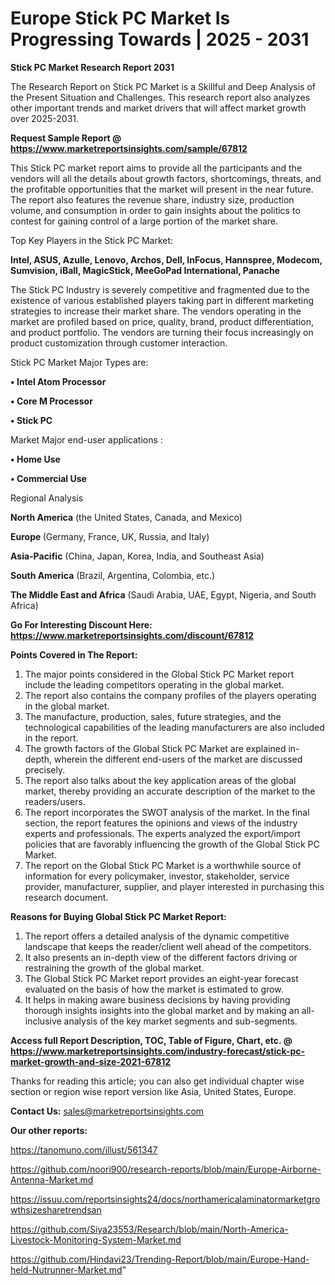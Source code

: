# Europe Stick PC Market Is Progressing Towards | 2025 - 2031

<strong>Stick PC Market Research Report 2031</strong>

The Research Report on Stick PC Market is a Skillful and Deep Analysis of the Present Situation and Challenges. This research report also analyzes other important trends and market drivers that will affect market growth over 2025-2031.

<strong>Request Sample Report @ <a href=https://www.marketreportsinsights.com/sample/67812>https://www.marketreportsinsights.com/sample/67812</a></strong>

This Stick PC market report aims to provide all the participants and the vendors will all the details about growth factors, shortcomings, threats, and the profitable opportunities that the market will present in the near future. The report also features the revenue share, industry size, production volume, and consumption in order to gain insights about the politics to contest for gaining control of a large portion of the market share.

Top Key Players in the Stick PC Market:

<strong>Intel, ASUS, Azulle, Lenovo, Archos, Dell, InFocus, Hannspree, Modecom, Sumvision, iBall, MagicStick, MeeGoPad International, Panache</strong>

The Stick PC Industry is severely competitive and fragmented due to the existence of various established players taking part in different marketing strategies to increase their market share. The vendors operating in the market are profiled based on price, quality, brand, product differentiation, and product portfolio. The vendors are turning their focus increasingly on product customization through customer interaction.

Stick PC Market Major Types are:

<strong>• Intel Atom Processor

• Core M Processor

• Stick PC</strong>

Market Major end-user applications :

<strong>• Home Use

• Commercial Use</strong>

Regional Analysis

</u><strong><b>North America</b></strong> (the United States, Canada, and Mexico)

<strong><b>Europe </b></strong>(Germany, France, UK, Russia, and Italy)

<strong><b>Asia-Pacific</b></strong> (China, Japan, Korea, India, and Southeast Asia)

<strong><b>South America</b></strong> (Brazil, Argentina, Colombia, etc.)

<strong><b>The Middle East and Africa</b></strong> (Saudi Arabia, UAE, Egypt, Nigeria, and South Africa)

<strong>Go For Interesting Discount Here: <a href=https://www.marketreportsinsights.com/discount/67812>https://www.marketreportsinsights.com/discount/67812</a></strong>

<strong>Points Covered in The Report:</strong>
<ol>
  <li>The major points considered in the Global Stick PC Market report include the leading competitors operating in the global market.</li>
  <li>The report also contains the company profiles of the players operating in the global market.</li>
  <li>The manufacture, production, sales, future strategies, and the technological capabilities of the leading manufacturers are also included in the report.</li>
  <li>The growth factors of the Global Stick PC Market are explained in-depth, wherein the different end-users of the market are discussed precisely.</li>
  <li>The report also talks about the key application areas of the global market, thereby providing an accurate description of the market to the readers/users.</li>
  <li>The report incorporates the SWOT analysis of the market. In the final section, the report features the opinions and views of the industry experts and professionals. The experts analyzed the export/import policies that are favorably influencing the growth of the Global Stick PC Market.</li>
  <li>The report on the Global Stick PC Market is a worthwhile source of information for every policymaker, investor, stakeholder, service provider, manufacturer, supplier, and player interested in purchasing this research document.</li>
</ol>
<strong>Reasons for Buying Global Stick PC Market Report:</strong>

<ol>
  <li>The report offers a detailed analysis of the dynamic competitive landscape that keeps the reader/client well ahead of the competitors.</li>
  <li>It also presents an in-depth view of the different factors driving or restraining the growth of the global market.</li>
  <li>The Global Stick PC Market report provides an eight-year forecast evaluated on the basis of how the market is estimated to grow.</li>
  <li>It helps in making aware business decisions by having providing thorough insights insights into the global market and by making an all-inclusive analysis of the key market segments and sub-segments.</li>
</ol>
<strong>Access full Report Description, TOC, Table of Figure, Chart, etc. @ <a href=https://www.marketreportsinsights.com/industry-forecast/stick-pc-market-growth-and-size-2021-67812>https://www.marketreportsinsights.com/industry-forecast/stick-pc-market-growth-and-size-2021-67812</a></strong>


Thanks for reading this article; you can also get individual chapter wise section or region wise report version like Asia, United States, Europe.

<strong>Contact Us:</strong>
sales@marketreportsinsights.com

<strong>Our other reports:</strong>

<a href=https://tanomuno.com/illust/561347>https://tanomuno.com/illust/561347</a>

<a href=https://github.com/noori900/research-reports/blob/main/Europe-Airborne-Antenna-Market.md>https://github.com/noori900/research-reports/blob/main/Europe-Airborne-Antenna-Market.md</a>

<a href=https://issuu.com/reportsinsights24/docs/northamericalaminatormarketgrowthsizesharetrendsan>https://issuu.com/reportsinsights24/docs/northamericalaminatormarketgrowthsizesharetrendsan</a>

<a href=https://github.com/Siya23553/Research/blob/main/North-America-Livestock-Monitoring-System-Market.md>https://github.com/Siya23553/Research/blob/main/North-America-Livestock-Monitoring-System-Market.md</a>

<a href=https://github.com/Hindavi23/Trending-Report/blob/main/Europe-Hand-held-Nutrunner-Market.md>https://github.com/Hindavi23/Trending-Report/blob/main/Europe-Hand-held-Nutrunner-Market.md</a>"
